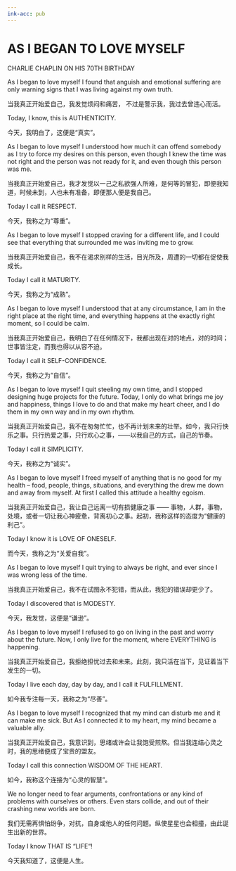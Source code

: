 ```yaml
---
ink-acc: pub
---
```


# AS I BEGAN TO LOVE MYSELF

CHARLIE CHAPLIN ON HIS 70TH BIRTHDAY

As I began to love myself I found that anguish and emotional suffering are only warning signs that I was living against my own truth.

当我真正开始爱自己，我发觉烦闷和痛苦， 不过是警示我，我过去曾违心而活。

Today, I know, this is AUTHENTICITY.

今天，我明白了，这便是“真实”。

As I began to love myself I understood how much it can offend somebody as I try to force my desires on this person, even though I knew the time was not right and the person was not ready for it, and even though this person was me.

当我真正开始爱自己，我才发觉以一己之私欲强人所难，是何等的冒犯，即便我知道，时候未到，人也未有准备，即便那人便是我自己。

Today I call it RESPECT.

今天，我称之为“尊重”。

As I began to love myself I stopped craving for a different life, and I could see that everything that surrounded me was inviting me to grow.

当我真正开始爱自己，我不在渴求别样的生活，目光所及，周遭的一切都在促使我成长。

Today I call it MATURITY.

今天，我称之为“成熟”。

As I began to love myself I understood that at any circumstance, I am in the right place at the right time, and everything happens at the exactly right moment, so I could be calm.

当我真正开始爱自己，我明白了在任何情况下，我都出现在对的地点，对的时间；世事皆注定，而我也得以从容不迫。

Today I call it SELF-CONFIDENCE.

今天，我称之为“自信”。

As I began to love myself I quit steeling my own time, and I stopped designing huge projects for the future. Today, I only do what brings me joy and happiness, things I love to do and that make my heart cheer, and I do them in my own way and in my own rhythm.

当我真正开始爱自己，我不在匆匆忙忙，也不再计划未来的壮举。如今，我只行快乐之事。只行热爱之事，只行欢心之事，——以我自己的方式，自己的节奏。

Today I call it SIMPLICITY.

今天，我称之为“诚实”。

As I began to love myself I freed myself of anything that is no good for my health – food, people, things, situations, and everything the drew me down and away from myself. At first I called this attitude a healthy egoism.

当我真正开始爱自己，我让自己远离一切有损健康之事 —— 事物，人群，事物，处境，或者一切让我心神疲惫，背离初心之事。起初，我称这样的态度为“健康的利己”。

Today I know it is LOVE OF ONESELF.

而今天，我称之为“关爱自我”。

As I began to love myself I quit trying to always be right, and ever since I was wrong less of the time.

当我真正开始爱自己，我不在试图永不犯错，而从此，我犯的错误却更少了。

Today I discovered that is MODESTY.

今天，我发觉，这便是“谦逊”。

As I began to love myself I refused to go on living in the past and worry about the future. Now, I only live for the moment, where EVERYTHING is happening.

当我真正开始爱自己，我拒绝担忧过去和未来。此刻，我只活在当下，见证着当下发生的一切。

Today I live each day, day by day, and I call it FULFILLMENT.

如今我专注每一天，我称之为“尽善”。

As I began to love myself I recognized that my mind can disturb me and it can make me sick. But As I connected it to my heart, my mind became a valuable ally.

当我真正开始爱自己，我意识到，思绪或许会让我饱受煎熬。但当我连结心灵之时，我的思绪便成了宝贵的盟友。

Today I call this connection WISDOM OF THE HEART.

如今，我称这个连接为“心灵的智慧”。

We no longer need to fear arguments, confrontations or any kind of problems with ourselves or others. Even stars collide, and out of their crashing new worlds are born.

我们无需再惧怕纷争，对抗，自身或他人的任何问题。纵使星星也会相撞，由此诞生出新的世界。

Today I know THAT IS “LIFE“!

今天我知道了，这便是人生。